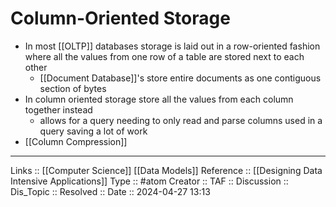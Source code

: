 # Column-Oriented Storage

- In most [[OLTP]] databases storage is laid out in a row-oriented fashion where all the values from one row of a table are stored next to each other
	- [[Document Database]]'s store entire documents as one contiguous section of bytes
- In column oriented storage store all the values from each column together instead
	- allows for a query needing to only read and parse columns used in a query saving a lot of work
- [[Column Compression]]

---
Links :: [[Computer Science]] [[Data Models]]
Reference :: [[Designing Data Intensive Applications]]
Type :: #atom
Creator ::
TAF ::
Discussion ::
Dis_Topic :: 
Resolved ::
Date :: 2024-04-27 13:13
